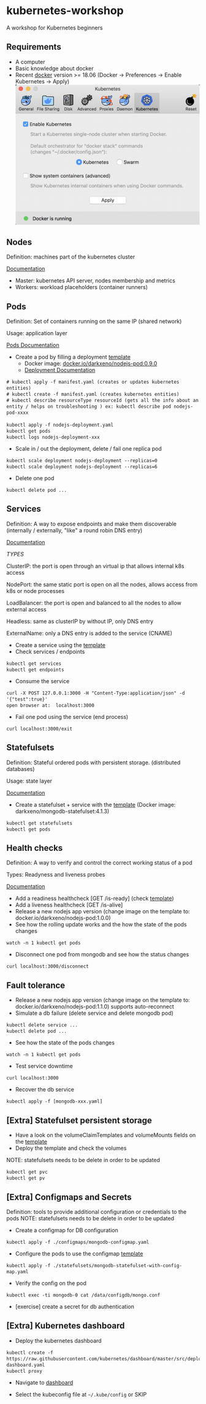 # kubernetes-workshop
A workshop for Kubernetes beginners

## Requirements

- A computer
- Basic knowledge about docker
- Recent [docker](https://store.docker.com/search?type=edition&offering=community) version >= 18.06
(Docker -> Preferences -> Enable Kubernetes -> Apply)
![](/_s/_s/docker-setup.png)

## Nodes
Definition: machines part of the kubernetes cluster

[Documentation](https://kubernetes.io/docs/concepts/architecture/nodes/)

- Master: kubernetes API server, nodes membership and metrics
- Workers: workload placeholders (container runners)

## Pods
Definition: Set of containers running on the same IP (shared network)

Usage: application layer

[Pods Documentation](https://kubernetes.io/docs/concepts/workloads/pods/pod/)

- Create a pod by filling a deployment [template](/deployments/nodejs-deployment.yaml)
	- Docker image: [docker.io/darkxeno/nodejs-pod:0.9.0](https://hub.docker.com/r/darkxeno/nodejs-pod/tags/)
	- [Deployment Documentation](https://kubernetes.io/docs/concepts/workloads/controllers/deployment/)
```
# kubectl apply -f manifest.yaml (creates or updates kubernetes entities)
# kubectl create -f manifest.yaml (creates kubernetes entities)
# kubectl describe resourceType resourceId (gets all the info about an entity / helps on troubleshooting ) ex: kubectl describe pod nodejs-pod-xxxx

kubectl apply -f nodejs-deployment.yaml
kubectl get pods
kubectl logs nodejs-deployment-xxx
```
	
- Scale in / out the deployment, delete / fail one replica pod
```
kubectl scale deployment nodejs-deployment --replicas=0
kubectl scale deployment nodejs-deployment --replicas=6
```
- Delete one pod
```
kubectl delete pod ...
```

## Services
Definition: A way to expose endpoints and make them discoverable (internally / externally, "like" a round robin DNS entry)

[Documentation](https://kubernetes.io/docs/concepts/services-networking/service/)

*TYPES* 

ClusterIP: the port is open through an virtual ip that allows internal k8s access

NodePort: the same static port is open on all the nodes, allows access from k8s or node processes

LoadBalancer: the port is open and balanced to all the nodes to allow external access

Headless: same as clusterIP by without IP, only DNS entry

ExternalName: only a DNS entry is added to the service (CNAME)

- Create a service using the [template](/services/nodejs-service.yaml)
- Check services / endpoints
``` 
kubectl get services
kubectl get endpoints
```
- Consume the service
```
curl -X POST 127.0.0.1:3000 -H "Content-Type:application/json" -d '{"test":true}'
open browser at:  localhost:3000
```
- Fail one pod using the service (end process)
```
curl localhost:3000/exit
```

## Statefulsets

Definition: Stateful ordered pods with persistent storage. (distributed databases)

Usage: state layer

[Documentation](https://kubernetes.io/docs/concepts/workloads/controllers/statefulset/)

- Create a statefulset + service with the [template](/statefulsets/mongodb-statefulset.yaml) (Docker image: darkxeno/mongodb-statefulset:4.1.3)
``` 
kubectl get statefulsets
kubectl get pods
```

## Health checks

Definition: A way to verify and control the correct working status of a pod

Types: Readyness and liveness probes

[Documentation](https://kubernetes.io/docs/tasks/configure-pod-container/configure-liveness-readiness-probes/)

- Add a readiness healthcheck [GET /is-ready] (check [template](/deployments/nodejs-deployment-with-health-checks.yaml))
- Add a liveness healthcheck [GET /is-alive]
- Release a new nodejs app version (change image on the template to: docker.io/darkxeno/nodejs-pod:1.0.0)
- See how the rolling update works and the how the state of the pods changes
```
watch -n 1 kubectl get pods
```
- Disconnect one pod from mongodb and see how the status changes
```
curl localhost:3000/disconnect
```

## Fault tolerance

- Release a new nodejs app version (change image on the template to: docker.io/darkxeno/nodejs-pod:1.1.0) supports auto-reconnect
- Simulate a db failure (delete service and delete mongodb pod)
```
kubectl delete service ...
kubectl delete pod ...
```
- See how the state of the pods changes
```
watch -n 1 kubectl get pods
```
- Test service downtime
```
curl localhost:3000
```
- Recover the db service
```
kubectl apply -f [mongodb-xxx.yaml]
```

## [Extra] Statefulset persistent storage

- Have a look on the volumeClaimTemplates and volumeMounts fields on the [template](/statefulsets/mongodb-statefulset-with-persistent-storage.yaml)
- Deploy the template and check the volumes

NOTE: statefulsets needs to be delete in order to be updated
```
kubectl get pvc
kubectl get pv
```

## [Extra] Configmaps and Secrets

Definition: tools to provide additional configuration or credentials to the pods
NOTE: statefulsets needs to be delete in order to be updated
- Create a configmap for DB configuration
```
kubectl apply -f ./configmaps/mongodb-configmap.yaml
```
- Configure the pods to use the configmap [template](/statefulsets/mongodb-with-config-map.yaml)
```
kubectl apply -f ./statefulsets/mongodb-statefulset-with-config-map.yaml
```
- Verify the config on the pod
```
kubectl exec -ti mongodb-0 cat /data/configdb/mongo.conf
```
- [exercise] create a secret for db authentication

## [Extra] Kubernetes dashboard

- Deploy the kubernetes dashboard
```
kubectl create -f https://raw.githubusercontent.com/kubernetes/dashboard/master/src/deploy/recommended/kubernetes-dashboard.yaml
kubectl proxy
```
- Navigate to [dashboard](http://localhost:8001/api/v1/namespaces/kube-system/services/https:kubernetes-dashboard:/proxy/)

- Select the kubeconfig file at `~/.kube/config` or SKIP
